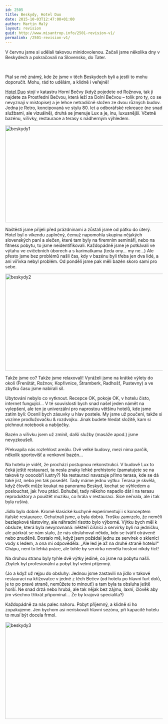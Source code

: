 ```yaml
---
id: 2505
title: Beskydy, Hotel Duo
date: 2015-10-03T12:47:00+01:00
author: Martin Malý
layout: revision
guid: http://www.misantrop.info/2501-revision-v1/
permalink: /2501-revision-v1/
---
```

V červnu jsme si udělali takovou minidovolenou. Začali jsme několika dny v Beskydech a pokračovali na Slovensko, do Tater.

<!--more-->

&nbsp;

Ptal se mě známý, kde že jsme v těch Beskydech byli a jestli to mohu doporučit. Mohu, rád to udělám, a klidně i veřejně!

[Hotel Duo](http://www.hotel-duo.cz/) stojí v katastru Horní Bečvy (když pojedete od Rožnova, tak ji najdete za Prostřední Bečvou, která leží za Dolní Bečvou &#8211; tolik pro ty, co se nevyznají v místopise) a je lehce netradičně složen ze dvou různých budov. Jedna je Retro, koncipovaná ve stylu 80. let a odborářské rekreace (ne snad službami, ale vizuálně), druhá se jmenuje Lux a je, inu, luxusnější. Včetně bazénu, vířivky, restaurace a terasy s nádherným výhledem.

[<img class="aligncenter wp-image-2502 size-single-thumbnail" src="http://www.misantrop.info/wp-content/uploads/2015/10/beskydy1-636x310.jpg" alt="beskydy1" width="636" height="310" />](http://www.misantrop.info/wp-content/uploads/2015/10/beskydy1.jpg)

Naštěstí jsme přijeli před prázdninami a zůstali jsme od pátku do úterý. Hotel byl o víkendu zaplněný, čemuž napomohla skupina nějakých slovenských paní a slečen, které tam byly na firemním semináři, nebo na fitness pobytu, to jsme neidentifikovali. Každopádně jsme je potkávali ve výtahu ve cvičebních úborech a s karimatkama (teda ony&#8230; my ne&#8230;) Ale přesto jsme bez problémů našli čas, kdy v bazénu byli třeba jen dva lidé, a ani vířivka nebyl problém. Od pondělí jsme pak měli bazén skoro sami pro sebe.

[<img class="aligncenter wp-image-2503 size-single-thumbnail" src="http://www.misantrop.info/wp-content/uploads/2015/10/beskydy2-636x310.jpg" alt="beskydy2" width="636" height="310" />](http://www.misantrop.info/wp-content/uploads/2015/10/beskydy2.jpg)

Takže jsme co? Takže jsme relaxovali! Vyráželi jsme na krátké výlety do okolí (Frenštát, Rožnov, Kopřivnice, Štramberk, Radhošť, Pustevny) a ve zbytku času jsme nabírali sil.

Ubytování nebylo co vytknout. Recepce OK, pokoje OK, v hotelu čisto, internet fungující&#8230; V té souvislosti bych snad našel jeden námět na vylepšení, ale ten je univerzální pro naprostou většinu hotelů, kde jsme zatím byli: Ocenil bych zásuvky u hlav postele. My jsme už poučení, takže si vozíme prodlužovačku & rozdvojku. Jinak budete hledat složitě, kam si píchnout notebook a nabíječky.

Bazén a vířivku jsem už zmínil, další služby (masáže apod.) jsme nevyzkoušeli.

Překvapila nás rozlehlost areálu. Dvě velké budovy, mezi nima parčík, několik sportovišť a venkovní bazén&#8230;

Na hotelu je vidět, že prochází postupnou rekonstrukcí. V budově Lux to čeká ještě restauraci, ta nesla znaky lehké prehistorie (pamatujete se na takové ty ooooobří lustry?) Na restauraci navazuje přímo terasa, kde se dá také jíst, nebo jen tak posedět. Tady máme jednu výtku: Terasa je skvělá, když člověk může koukat na panorama Beskyd, kochat se výhledem a poslouchat, jak řvou ptáci. Bohužel, tady někoho napadlo dát i na terasu reproduktory a pouštět muziku, co hrála v restauraci. Sice neřvala, ale i tak byla rušivá.

Jídlo bylo dobré. Kromě klasické kuchyně experimentují i s konceptem italské restaurace. Ochutnali jsme, a byla dobrá. Trošku zamrzelo, že neměli bezlepkové těstoviny, ale náhradní risotto bylo výborné. Výtku bych měl k obsluze, která byla nevyrovnaná: někteří číšníci a servírky byli na jedničku, ale párkrát se nám stalo, že nás obsluhoval někdo, kdo se tvářil otráveně nebo znuděně. Dostalo mě, když jsem požádal jednu ze servírek o sklenici vody s ledem, a ona mi odpověděla: &#8222;Ale led je až na druhé straně hotelu!&#8220; Chápu, není to lehká práce, ale tohle by servírka neměla hostovi nikdy říct!

Na druhou stranu byly tyhle dvě výtky jediné, co jsme na pobytu našli. Zbytek byl profesionální a pobyt byl velmi příjemný.

(Jo a když už rejpu do obsluhy: Jednou jsme zastavili na jídlo v takové restauraci na křižovatce v jedné z těch Bečev (od hotelu po hlavní furt dolů, je to po pravé straně, nemůžete to minout!) a tam byla ta obsluha ještě horší. Ne snad drzá nebo hrubá, ale tak nějak bez zájmu, laxní, člověk aby jim všechno třikrát připomínal&#8230; Že by krajová specialita?)

Každopádně za nás palec nahoru. Pobyt příjemný, a klidně si ho zopakujeme. Jen bychom asi neriskovali hlavní sezónu, při kapacitě hotelu to musí být docela frmol.

[<img class="aligncenter wp-image-2504 size-single-thumbnail" src="http://www.misantrop.info/wp-content/uploads/2015/10/beskydy3-636x310.jpg" alt="beskydy3" width="636" height="310" />](http://www.misantrop.info/wp-content/uploads/2015/10/beskydy3.jpg)